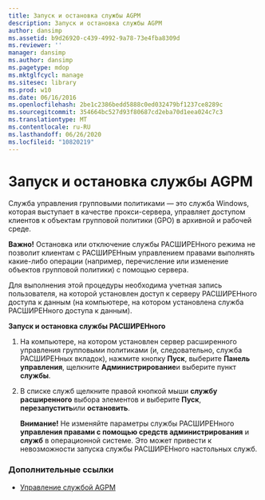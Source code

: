 ```yaml
---
title: Запуск и остановка службы AGPM
description: Запуск и остановка службы AGPM
author: dansimp
ms.assetid: b9d26920-c439-4992-9a78-73e4fba8309d
ms.reviewer: ''
manager: dansimp
ms.author: dansimp
ms.pagetype: mdop
ms.mktglfcycl: manage
ms.sitesec: library
ms.prod: w10
ms.date: 06/16/2016
ms.openlocfilehash: 2be1c2386bedd5888c0ed032479bf1237ce8289c
ms.sourcegitcommit: 354664bc527d93f80687cd2eba70d1eea024c7c3
ms.translationtype: MT
ms.contentlocale: ru-RU
ms.lasthandoff: 06/26/2020
ms.locfileid: "10820219"
---
```

# Запуск и остановка службы AGPM


Служба управления групповыми политиками — это служба Windows, которая выступает в качестве прокси-сервера, управляет доступом клиентов к объектам групповой политики (GPO) в архивной и рабочей среде.

**Важно!**  Остановка или отключение службы РАСШИРЕНного режима не позволит клиентам с РАСШИРЕНным управлением правами выполнять какие-либо операции (например, перечисление или изменение объектов групповой политики) с помощью сервера.

 

Для выполнения этой процедуры необходима учетная запись пользователя, на которой установлен доступ к серверу РАСШИРЕНного доступа к данным (на компьютере, на котором установлена служба РАСШИРЕНного доступа к данным).

**Запуск и остановка службы РАСШИРЕНного**

1.  На компьютере, на котором установлен сервер расширенного управления групповыми политиками (и, следовательно, служба РАСШИРЕНных вкладок), нажмите кнопку **Пуск**, выберите **Панель управления**, щелкните **Администрирование**и выберите пункт **службы**.

2.  В списке служб щелкните правой кнопкой мыши **службу расширенного** выбора элементов и выберите **Пуск**, **перезапустить**или **остановить**.

    **Внимание!**  Не изменяйте параметры службы РАСШИРЕНного **управления правами с помощью средств администрирования** и **служб** в операционной системе. Это может привести к невозможности запуска службы РАСШИРЕНного настольных служб.

     

### Дополнительные ссылки

-   [Управление службой AGPM](managing-the-agpm-service-agpm30ops.md)

 

 





